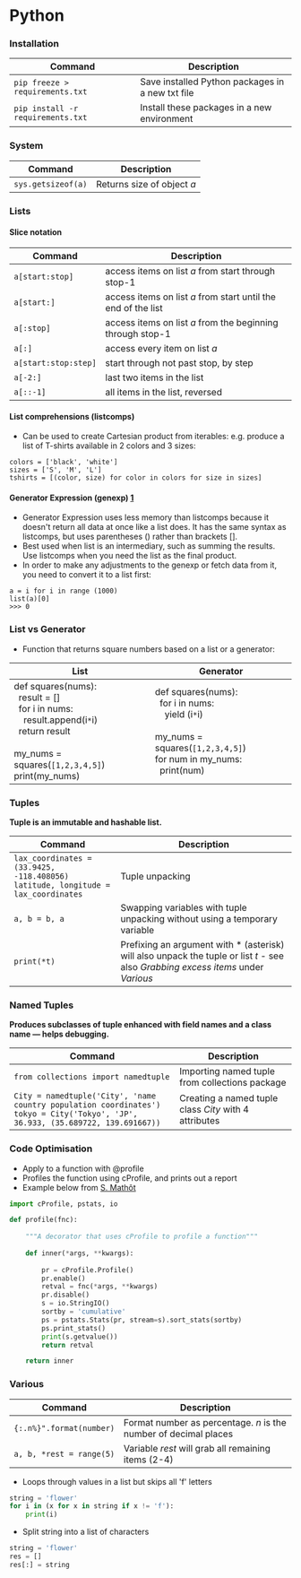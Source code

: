Python
============

### Installation
| Command | Description |
| ------- | ----------- |
| `pip freeze > requirements.txt` | Save installed Python packages in a new txt file |
| `pip install -r requirements.txt` | Install these packages in a new environment |

### System
| Command | Description |
| ------- | ----------- |
| `sys.getsizeof(a)` | Returns size of object *a* |

### Lists
#### Slice notation
| Command | Description |
| ------- | ----------- |
| `a[start:stop]` | access items on list *a* from start through stop-1 |
| `a[start:]` | access items on list *a* from start until the end of the list|
| `a[:stop]` | access items on list *a* from the beginning through stop-1 |
| `a[:]` | access every item on list *a*|
| `a[start:stop:step]` | start through not past stop, by step |
| `a[-2:]` | last two items in the list |
| `a[::-1]` | all items in the list, reversed|

#### List comprehensions (listcomps)
- Can be used to create Cartesian product from iterables: e.g. produce a list of T-shirts available in 2 colors and 3 sizes:
```
colors = ['black', 'white']
sizes = ['S', 'M', 'L']
tshirts = [(color, size) for color in colors for size in sizes]
```
#### Generator Expression (genexp) [1](https://www.youtube.com/watch?v=bD05uGo_sVI)
- Generator Expression uses less memory than listcomps because it doesn't return all data at once like a list does. It has the same syntax as listcomps, but uses parentheses () rather than brackets [].
- Best used when list is an intermediary, such as summing the results. Use listcomps when you need the list as the final product.
- In order to make any adjustments to the genexp or fetch data from it, you need to convert it to a list first:
```
a = i for i in range (1000)
list(a)[0]
>>> 0
```

### List vs Generator
- Function that returns square numbers based on a list or a generator:

| List | Generator |
| ------- | ----------- |
| def squares(nums): <br>&nbsp;&nbsp;result = [] <br>&nbsp;&nbsp;for i in nums: <br>&nbsp;&nbsp;&nbsp;&nbsp;result.append(i`*`i) <br>&nbsp;&nbsp;return result<br><br>my_nums = squares(`[1,2,3,4,5]`) <br>print(my_nums)| def squares(nums): <br>&nbsp;&nbsp;for i in nums: <br>&nbsp;&nbsp;&nbsp;&nbsp;yield (i`*`i) <br><br>my_nums = squares(`[1,2,3,4,5]`) <br>for num in my_nums: <br>&nbsp;&nbsp;print(num) |

### Tuples
**Tuple is an immutable and hashable list.**

| Command | Description |
| ----------------- | ----------- |
| `lax_coordinates = (33.9425, -118.408056)` <br> `latitude, longitude = lax_coordinates` | Tuple unpacking |
| `a, b = b, a` | Swapping variables with tuple unpacking without using a temporary variable |
| `print(*t)` | Prefixing an argument with * (asterisk) will also unpack the tuple or list *t* - see also *Grabbing excess items* under *Various* |

### Named Tuples
**Produces subclasses of tuple enhanced with field names and a class name — helps debugging.**

| Command | Description |
| ----------------- | ----------- |
| `from collections import namedtuple` | Importing named tuple from collections package |
| `City = namedtuple('City', 'name country population coordinates')` <br> `tokyo = City('Tokyo', 'JP', 36.933, (35.689722, 139.691667))` | Creating a named tuple class *City* with 4 attributes|

### Code Optimisation
- Apply to a function with @profile
- Profiles the function using cProfile, and prints out a report
- Example below from [S. Mathôt](https://www.youtube.com/watch?v=8qEnExGLZfY&ab_channel=SebastiaanMath%C3%B4t)
```python
import cProfile, pstats, io

def profile(fnc):
    
    """A decorator that uses cProfile to profile a function"""
    
    def inner(*args, **kwargs):
        
        pr = cProfile.Profile()
        pr.enable()
        retval = fnc(*args, **kwargs)
        pr.disable()
        s = io.StringIO()
        sortby = 'cumulative'
        ps = pstats.Stats(pr, stream=s).sort_stats(sortby)
        ps.print_stats()
        print(s.getvalue())
        return retval

    return inner
```


### Various

| Command | Description |
| ------- | ----------- |
| `{:.n%}".format(number)` | Format number as percentage. *n* is the number of decimal places|
| `a, b, *rest = range(5)` | Variable *rest* will grab all remaining items (2-4)|

- Loops through values in a list but skips all 'f' letters
```python
string = 'flower'
for i in (x for x in string if x != 'f'):
    print(i)
```
- Split string into a list of characters
```python
string = 'flower'
res = [] 
res[:] = string
```
